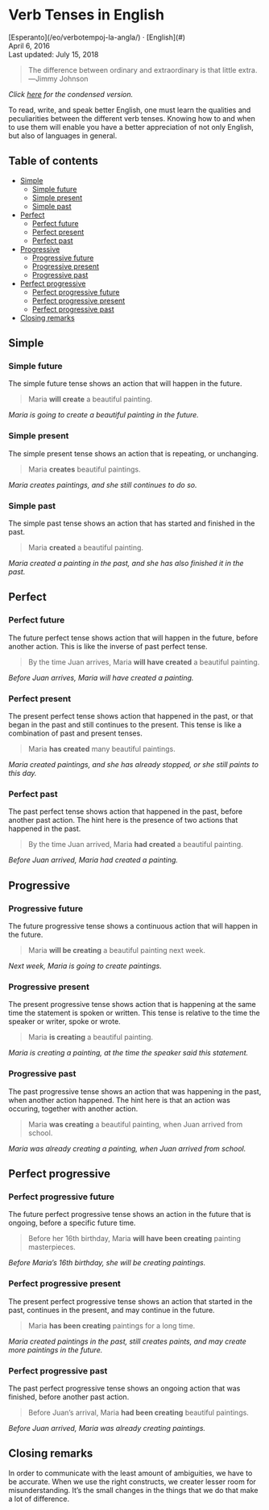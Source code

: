 Verb Tenses in English
======================

<div class="center">[Esperanto](/eo/verbotempoj-la-angla/) · [English](#)</div>
<div class="center">April 6, 2016</div>
<div class="center">Last updated: July 15, 2018</div>

>The difference between ordinary and extraordinary is that little extra.<br>
>―Jimmy Johnson

*Click [here](/en/verb-tenses-condensed/) for the condensed version.*

To read, write, and speak better English, one must learn the qualities and peculiarities between the
different verb tenses. Knowing how to and when to use them will enable you have a better
appreciation of not only English, but also of languages in general.


<a name="toc"></a>Table of contents
----------------------------------

- [Simple](#simple)
  + [Simple future](#simplefuture)
  + [Simple present](#simplepresent)
  + [Simple past](#simplepast)
- [Perfect](#perf)
  + [Perfect future](#perffuture)
  + [Perfect present](#perfpresent)
  + [Perfect past](#perfpast)
- [Progressive](#prog)
  + [Progressive future](#progfuture)
  + [Progressive present](#progpresent)
  + [Progressive past](#progpast)
- [Perfect progressive](#perfprog)
  + [Perfect progressive future](#perfprogfuture)
  + [Perfect progressive present](#perfprogpresent)
  + [Perfect progressive past](#perfprogpast)
- [Closing remarks](#closing)


<a name="simple"></a> Simple
----------------------------


### <a name="simplefuture"></a>Simple future

The simple future tense shows an action that will happen in the future.

> Maria __will create__ a beautiful painting.

*Maria is going to create a beautiful painting in the future.*


### <a name="simplepresent"></a>Simple present

The simple present tense shows an action that is repeating, or unchanging.

> Maria __creates__ beautiful paintings.

*Maria creates paintings, and she still continues to do so.*


### <a name="simplepast"></a>Simple past

The simple past tense shows an action that has started and finished in the past.

> Maria __created__ a beautiful painting.

*Maria created a painting in the past, and she has also finished it in the past.*


<a name="perf"></a>Perfect
--------------------------


### <a name="perffuture"></a>Perfect future

The future perfect tense shows action that will happen in the future, before another action. This is
like the inverse of past perfect tense.

> By the time Juan arrives, Maria __will have created__ a beautiful painting.

*Before Juan arrives, Maria will have created a painting.*


### <a name="perfpresent"></a>Perfect present

The present perfect tense shows action that happened in the past, or that began in the past and
still continues to the present. This tense is like a combination of past and present tenses.

> Maria __has created__ many beautiful paintings.

*Maria created paintings, and she has already stopped, or she still paints to this day.*


### <a name="perfpast"></a>Perfect past

The past perfect tense shows action that happened in the past, before another past action. The hint
here is the presence of two actions that happened in the past.

> By the time Juan arrived, Maria __had created__ a beautiful painting.

*Before Juan arrived, Maria had created a painting.*


<a name="prog"></a>Progressive
------------------------------


### <a name="progfuture"></a>Progressive future

The future progressive tense shows a continuous action that will happen in the future.

> Maria __will be creating__ a beautiful painting next week.

*Next week, Maria is going to create paintings.*


### <a name="progpresent"></a>Progressive present

The present progressive tense shows action that is happening at the same time the statement is
spoken or written. This tense is relative to the time the speaker or writer, spoke or wrote.

> Maria __is creating__ a beautiful painting.

*Maria is creating a painting, at the time the speaker said this statement.*


### <a name="progpast"></a>Progressive past

The past progressive tense shows an action that was happening in the past, when another action
happened. The hint here is that an action was occuring, together with another action.

> Maria __was creating__ a beautiful painting, when Juan arrived from school.

*Maria was already creating a painting, when Juan arrived from school.*


<a name="perfprog"></a>Perfect progressive
------------------------------------------


### <a name="perfprogfuture"></a>Perfect progressive future

The future perfect progressive tense shows an action in the future that is ongoing, before a
specific future time.

> Before her 16th birthday, Maria __will have been creating__ painting masterpieces.

*Before Maria’s 16th birthday, she will be creating paintings.*


### <a name="perfprogpresent"></a>Perfect progressive present

The present perfect progressive tense shows an action that started in the past, continues in the
present, and may continue in the future.

> Maria __has been creating__ paintings for a long time.

*Maria created paintings in the past, still creates paints, and may create more paintings in the future.*


### <a name="perfprogpast"></a>Perfect progressive past

The past perfect progressive tense shows an ongoing action that was finished, before another past
action.

> Before Juan’s arrival, Maria __had been creating__ beautiful paintings.

*Before Juan arrived, Maria was already creating paintings.*


<a name="closing"></a>Closing remarks
-------------------------------------

In order to communicate with the least amount of ambiguities, we have to be accurate. When we use
the right constructs, we creater lesser room for misunderstanding. It’s the small changes in the
things that we do that make a lot of difference.
